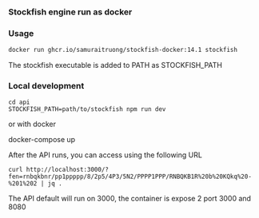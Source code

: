 ### Stockfish engine run as docker


### Usage

```sh
docker run ghcr.io/samuraitruong/stockfish-docker:14.1 stockfish

```

The stockfish executable is added to PATH as STOCKFISH_PATH


### Local development

```
cd api
STOCKFISH_PATH=path/to/stockfish npm run dev
```

or with docker

docker-compose up


After the API runs, you can access using the following URL

```
curl http://localhost:3000/?fen=rnbqkbnr/pp1ppppp/8/2p5/4P3/5N2/PPPP1PPP/RNBQKB1R%20b%20KQkq%20-%201%202 | jq .
```

The API default will run on 3000, the container is expose 2 port 3000 and 8080